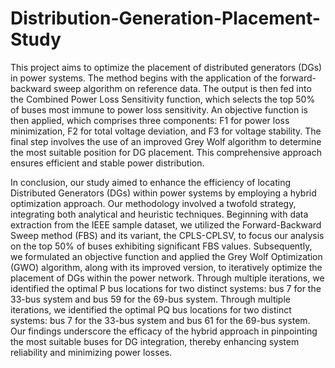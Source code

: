 # Distribution-Generation-Placement-Study

This project aims to optimize the placement of distributed generators (DGs) in 
power systems. The method begins with the application of the forward-backward 
sweep algorithm on reference data. The output is then fed into the Combined 
Power Loss Sensitivity function, which selects the top 50% of buses most 
immune to power loss sensitivity. An objective function is then applied, which 
comprises three components: F1 for power loss minimization, F2 for total 
voltage deviation, and F3 for voltage stability. The final step involves the use of 
an improved Grey Wolf algorithm to determine the most suitable position for DG 
placement. This comprehensive approach ensures efficient and stable power 
distribution.

In conclusion, our study aimed to enhance the efficiency of locating Distributed 
Generators (DGs) within power systems by employing a hybrid optimization 
approach. Our methodology involved a twofold strategy, integrating both 
analytical and heuristic techniques. Beginning with data extraction from the 
IEEE sample dataset, we utilized the Forward-Backward Sweep method (FBS) 
and its variant, the CPLS-CPLSV, to focus our analysis on the top 50% of buses 
exhibiting significant FBS values.
Subsequently, we formulated an objective function and applied the Grey Wolf 
Optimization (GWO) algorithm, along with its improved version, to iteratively 
optimize the placement of DGs within the power network. Through multiple 
iterations, we identified the optimal P bus locations for two distinct systems: bus 7 
for the 33-bus system and bus 59 for the 69-bus system. Through multiple 
iterations, we identified the optimal PQ bus locations for two distinct systems: bus 7 
for the 33-bus system and bus 61 for the 69-bus system.
Our findings underscore the efficacy of the hybrid approach in pinpointing the 
most suitable buses for DG integration, thereby enhancing system reliability and 
minimizing power losses. 
